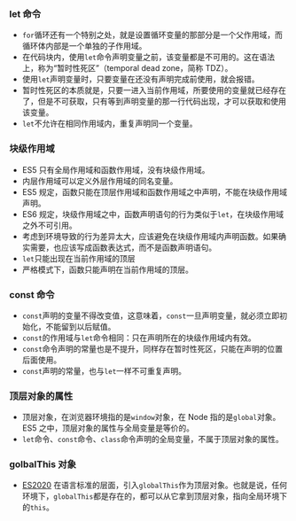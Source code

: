 ### let 命令

- `for`循环还有一个特别之处，就是设置循环变量的那部分是一个父作用域，而循环体内部是一个单独的子作用域。
- 在代码块内，使用`let`命令声明变量之前，该变量都是不可用的。这在语法上，称为“暂时性死区”（temporal dead zone，简称 TDZ）。
- 使用`let`声明变量时，只要变量在还没有声明完成前使用，就会报错。
- 暂时性死区的本质就是，只要一进入当前作用域，所要使用的变量就已经存在了，但是不可获取，只有等到声明变量的那一行代码出现，才可以获取和使用该变量。
- `let`不允许在相同作用域内，重复声明同一个变量。

### 块级作用域

- ES5 只有全局作用域和函数作用域，没有块级作用域。
- 内层作用域可以定义外层作用域的同名变量。
- ES5 规定，函数只能在顶层作用域和函数作用域之中声明，不能在块级作用域声明。
- ES6 规定，块级作用域之中，函数声明语句的行为类似于`let`，在块级作用域之外不可引用。
- 考虑到环境导致的行为差异太大，应该避免在块级作用域内声明函数。如果确实需要，也应该写成函数表达式，而不是函数声明语句。
- `let`只能出现在当前作用域的顶层
- 严格模式下，函数只能声明在当前作用域的顶层。

### const 命令

- `const`声明的变量不得改变值，这意味着，`const`一旦声明变量，就必须立即初始化，不能留到以后赋值。
- `const`的作用域与`let`命令相同：只在声明所在的块级作用域内有效。
- `const`命令声明的常量也是不提升，同样存在暂时性死区，只能在声明的位置后面使用。
- `const`声明的常量，也与`let`一样不可重复声明。

### 顶层对象的属性

- 顶层对象，在浏览器环境指的是`window`对象，在 Node 指的是`global`对象。ES5 之中，顶层对象的属性与全局变量是等价的。
- `let`命令、`const`命令、`class`命令声明的全局变量，不属于顶层对象的属性。

### golbalThis 对象

- [ES2020](https://github.com/tc39/proposal-global) 在语言标准的层面，引入`globalThis`作为顶层对象。也就是说，任何环境下，`globalThis`都是存在的，都可以从它拿到顶层对象，指向全局环境下的`this`。